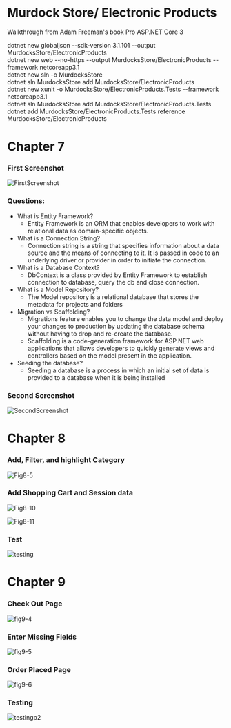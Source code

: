 # Murdock Store/ Electronic Products



Walkthrough from Adam Freeman's book Pro ASP.NET Core 3 

dotnet new globaljson --sdk-version 3.1.101 --output MurdocksStore/ElectronicProducts  
dotnet new web --no-https --output MurdocksStore/ElectronicProducts --framework netcoreapp3.1  
dotnet new sln -o MurdocksStore  
dotnet sln MurdocksStore add MurdocksStore/ElectronicProducts   
dotnet new xunit -o MurdocksStore/ElectronicProducts.Tests --framework netcoreapp3.1  
dotnet sln MurdocksStore add MurdocksStore/ElectronicProducts.Tests   
dotnet add MurdocksStore/ElectronicProducts.Tests reference MurdocksStore/ElectronicProducts   

# Chapter 7

### First Screenshot
![FirstScreenshot](https://github.com/MurdockTHS/MurdocksStore/blob/master/murdocks1.PNG)

### Questions:
* What is Entity Framework?
  * Entity Framework is an ORM that enables developers to work with relational data as domain-specific objects.
* What is a Connection String?
  * Connection string is a string that specifies information about a data source and the means of connecting to it. It is passed in code to an underlying driver or provider in order to initiate the connection.
* What is a Database Context?
  * DbContext is a class provided by Entity Framework to establish connection to database, query the db and close connection.
* What is a Model Repository?
  * The Model repository is a relational database that stores the metadata for projects and folders
* Migration vs Scaffolding?
  *   Migrations feature enables you to change the data model and deploy your changes to production by updating the database schema without having to drop and re-create the database.
  *  Scaffolding is a code-generation framework for ASP.NET web applications that allows developers to quickly generate views and controllers based on the model present in the application.
* Seeding the database?
  * Seeding a database is a process in which an initial set of data is provided to a database when it is being installed


### Second Screenshot
![SecondScreenshot](https://github.com/MurdockTHS/MurdocksStore/blob/master/murdock2.PNG)


# Chapter 8

### Add, Filter, and highlight Category
![Fig8-5](https://github.com/MurdockTHS/MurdocksStore/blob/master/fig8-5.PNG)

### Add Shopping Cart and Session data
![Fig8-10](https://github.com/MurdockTHS/MurdocksStore/blob/master/fig8-10.PNG)

![Fig8-11](https://github.com/MurdockTHS/MurdocksStore/blob/master/fig8-11.PNG)

### Test
![testing](https://github.com/MurdockTHS/MurdocksStore/blob/master/Testing.PNG)

# Chapter 9

### Check Out Page
![fig9-4](https://github.com/MurdockTHS/MurdocksStore/blob/master/9-4img.PNG)

### Enter Missing Fields
![fig9-5](https://github.com/MurdockTHS/MurdocksStore/blob/master/9-5img.PNG)

### Order Placed Page
![fig9-6](https://github.com/MurdockTHS/MurdocksStore/blob/master/9-6img.PNG)

### Testing
![testingp2](https://github.com/MurdockTHS/MurdocksStore/blob/master/testingpart2.PNG)
